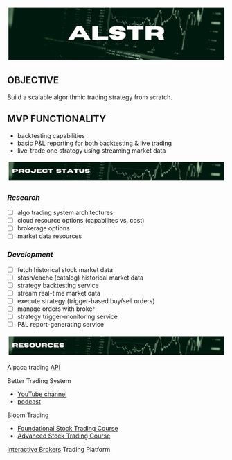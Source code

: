 ![alstr project hero](./assets/readme_title.png)

## **OBJECTIVE**

Build a scalable algorithmic trading strategy from scratch.

## **MVP FUNCTIONALITY**

- backtesting capabilities
- basic P&L reporting for both backtesting & live trading
- live-trade one strategy using streaming market data

![alstr project status](./assets/readme_status.png)

### **_Research_**

- [ ] algo trading system architectures
- [ ] cloud resource options (capabilites vs. cost)
- [ ] brokerage options
- [ ] market data resources

### **_Development_**

- [ ] fetch historical stock market data
- [ ] stash/cache (catalog) historical market data
- [ ] strategy backtesting service
- [ ] stream real-time market data
- [ ] execute strategy (trigger-based buy/sell orders)
- [ ] manage orders with broker
- [ ] strategy trigger-monitoring service
- [ ] P&L report-generating service

![alstr project resources](./assets/readme_resources.png)

Alpaca trading [API](https://alpaca.markets/)

Better Trading System

- [YouTube channel]()
- [podcast]()

Bloom Trading

- [Foundational Stock Trading Course]()
- [Advanced Stock Trading Course]()

[Interactive Brokers](https://www.interactivebrokers.com/en/home.php) Trading Platform
